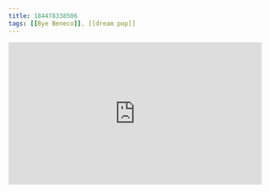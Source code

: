 ```yaml
---
title: 184478338506
tags: [[Bye Beneco]], [[dream pop]]
---
```

<iframe allow="accelerometer; autoplay; clipboard-write; encrypted-media; gyroscope; picture-in-picture" allowfullscreen="" frameborder="0" height="281" id="youtube_iframe" src="https://www.youtube.com/embed/63yyAZtUtUU?feature=oembed&amp;enablejsapi=1&amp;origin=https://safe.txmblr.com&amp;wmode=opaque" width="500"></iframe>